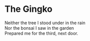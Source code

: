 # The Gingko

Neither the tree I stood under in the rain  
Nor the bonsai I saw in the garden  
Prepared me for the third, next door.
